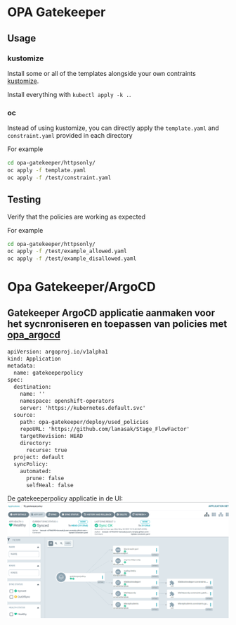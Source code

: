 # OPA Gatekeeper

## Usage

### kustomize
Install some or all of the templates alongside your own contraints [kustomize](https://kubectl.docs.kubernetes.io/installation/kustomize/).

 Install everything with  `kubectl apply -k .`.

 ### oc

 Instead of using kustomize, you can directly apply the `template.yaml` and `constraint.yaml` provided in each directory

For example

```bash
cd opa-gatekeeper/httpsonly/
oc apply -f template.yaml
oc apply -f /test/constraint.yaml
```

## Testing
Verify that the policies are working as expected

For example

```bash
cd opa-gatekeeper/httpsonly/
oc apply -f /test/example_allowed.yaml
oc apply -f /test/example_disallowed.yaml

```
# Opa Gatekeeper/ArgoCD

##  Gatekeeper ArgoCD applicatie aanmaken  voor het sycnroniseren en toepassen van policies met [opa_argocd](/argocd/opa_argocd.yaml)

```
apiVersion: argoproj.io/v1alpha1
kind: Application
metadata:
  name: gatekeeperpolicy
spec:
  destination:
    name: ''
    namespace: openshift-operators
    server: 'https://kubernetes.default.svc'
  source:
    path: opa-gatekeeper/deploy/used_policies
    repoURL: 'https://github.com/lanasak/Stage_FlowFactor'
    targetRevision: HEAD
    directory:
      recurse: true
  project: default
  syncPolicy:
    automated:
      prune: false
      selfHeal: false

```

De gatekeeperpolicy applicatie in de UI:  
![gatekeeper](/images/gatekeeper.png)  

